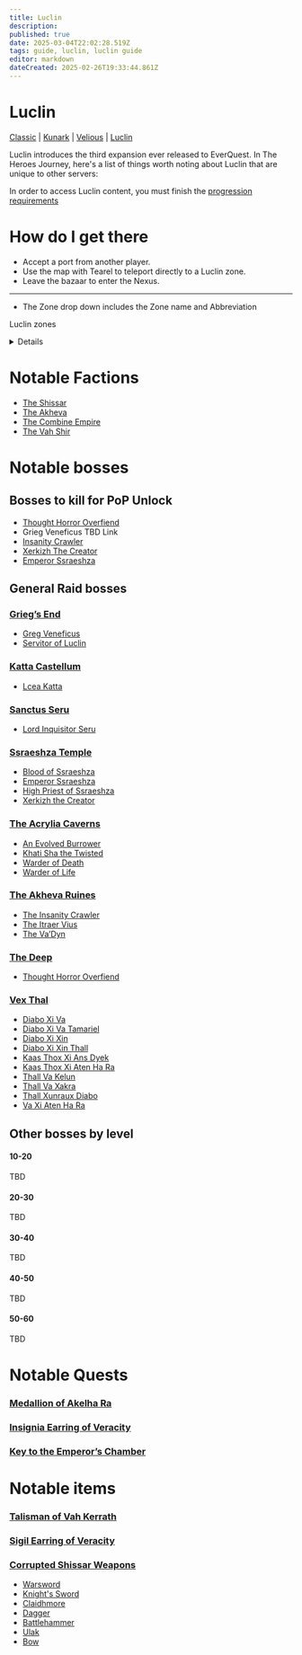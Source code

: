 ```yaml
---
title: Luclin
description: 
published: true
date: 2025-03-04T22:02:28.519Z
tags: guide, luclin, luclin guide
editor: markdown
dateCreated: 2025-02-26T19:33:44.861Z
---
```


# Luclin
[Classic](/expansion-guide/classic/_indexen) | [Kunark](/expansion-guide/kunark/_indexen) | [Velious](/expansion-guide/velious/_indexen) | [Luclin](/expansion-guide/luclin/_indexen)

Luclin introduces the third expansion ever released to EverQuest. In The Heroes Journey, here's a list of things worth noting about Luclin that are unique to other servers:


In order to access Luclin content, you must finish the [progression requirements](/progression/)


# How do I get there
- Accept a port from another player.
- Use the map with Tearel to teleport directly to a Luclin zone.
- Leave the bazaar to enter the Nexus.


---
- The Zone drop down includes the Zone name and Abbreviation

Luclin zones <details title="Luclin zones">
Acrylia Caverns – AC
Akheva Ruins – AR
Dawnshroud Peaks – DSP
Fungus Grove – FG
Grieg’s End – GE
Hollowshade Moor – HSM
Katta Castellum – KC
Marus Seru – MS
Mons Letalis – ML
Netherbian Lair – NL
Paludal Caverns – PC
Sanctus Seru – SS
Scarlet Desert – SD
Shadeweaver’s Thicket – ST
Shadow Haven – SH
Ssraeshza Temple – Ssra
Tenebrous Mountains – TM
The Bazaar – Baz
The Deep – Deep
The Grey – Grey
The Nexus – Nexus
The Twilight Sea – TwiSea
The Umbral Plains – UP
Vex Thal – VT
</details>

# Notable Factions
- [The Shissar](https://www.thjdi.cc/faction/688)
- [The Akheva](https://www.thjdi.cc/faction/1521)
- [The Combine Empire](https://www.thjdi.cc/faction/268)
- [The Vah Shir](https://www.thjdi.cc/faction/180)


# Notable bosses
## Bosses to kill for PoP Unlock
- [Thought Horror Overfiend](https://www.thjdi.cc/npc/164078)
- Grieg Veneficus TBD Link
- [Insanity Crawler](https://www.thjdi.cc/npc/179180)
- [Xerkizh The Creator](https://www.thjdi.cc/npc/162190)
- [Emperor Ssraeshza](https://www.thjdi.cc/npc/162227)

## General Raid bosses

### [Grieg’s End](https://www.thjdi.cc/zone/163)
- [Greg Veneficus](https://www.thjdi.cc/npc/163097)
- [Servitor of Luclin](https://www.thjdi.cc/npc/163013)

### [Katta Castellum](https://www.thjdi.cc/zone/160)
- [Lcea Katta](https://www.thjdi.cc/npc/160375)

### [Sanctus Seru](https://www.thjdi.cc/zone/159)
- [Lord Inquisitor Seru](https://www.thjdi.cc/npc/159691)

### [Ssraeshza Temple](https://www.thjdi.cc/zone/162)
- [Blood of Ssraeshza](https://www.thjdi.cc/npc/162189)
- [Emperor Ssraeshza](https://www.thjdi.cc/npc/162227)
- [High Priest of Ssraeshza](https://www.thjdi.cc/npc/162076)
- [Xerkizh the Creator](https://www.thjdi.cc/npc/162190)

### [The Acrylia Caverns](https://www.thjdi.cc/zone/154)
- [An Evolved Burrower](https://www.thjdi.cc/npc/154142)
- [Khati Sha the Twisted](https://www.thjdi.cc/npc/154138)
- [Warder of Death](https://www.thjdi.cc/npc/154155)
- [Warder of Life](https://www.thjdi.cc/npc/154154)

### [The Akheva Ruines](https://www.thjdi.cc/zone/179)
- [The Insanity Crawler](https://www.thjdi.cc/npc/179180)
- [The Itraer Vius](https://www.thjdi.cc/npc/179037)
- [The Va’Dyn](https://www.thjdi.cc/npc/179178)

### [The Deep](https://www.thjdi.cc/zone/164)
- [Thought Horror Overfiend](https://www.thjdi.cc/npc/164078)

### [Vex Thal](https://www.thjdi.cc/zone/158)
- [Diabo Xi Va](https://www.thjdi.cc/npc/158014)
- [Diabo Xi Va Tamariel](https://www.thjdi.cc/npc/158010)
- [Diabo Xi Xin](https://www.thjdi.cc/npc/158015)
- [Diabo Xi Xin Thall](https://www.thjdi.cc/npc/158012)
- [Kaas Thox Xi Ans Dyek](https://www.thjdi.cc/npc/158013)
- [Kaas Thox Xi Aten Ha Ra](https://www.thjdi.cc/npc/158007)
- [Thall Va Kelun](https://www.thjdi.cc/npc/158008)
- [Thall Va Xakra](https://www.thjdi.cc/npc/158125)
- [Thall Xunraux Diabo](https://www.thjdi.cc/npc/158011)
- [Va Xi Aten Ha Ra](https://www.thjdi.cc/npc/158009)


## Other bosses by level
#### 10-20
TBD

#### 20-30
TBD

#### 30-40
TBD

#### 40-50
TBD

#### 50-60
TBD

# Notable Quests

### [Medallion of Akelha Ra](https://everquest.allakhazam.com/db/quest.html?quest=1583)

### [Insignia Earring of Veracity](https://everquest.allakhazam.com/db/quest.html?quest=1667)
### [Key to the Emperor’s Chamber](https://everquest.allakhazam.com/db/quest.html?quest=1999)


# Notable items
### [Talisman of Vah Kerrath](https://www.thjdi.cc/item/8364)


### [Sigil Earring of Veracity](https://www.thjdi.cc/item/29861)

### [Corrupted Shissar Weapons](https://everquest.allakhazam.com/db/quest.html?quest=1998)
- [Warsword](https://www.thjdi.cc/item/7960)
- [Knight's Sword](https://www.thjdi.cc/item/7961)
- [Claidhmore](https://www.thjdi.cc/item/7962)
- [Dagger](https://www.thjdi.cc/item/7963)
- [Battlehammer](https://www.thjdi.cc/item/7964)
- [Ulak](https://www.thjdi.cc/item/7965)
- [Bow](https://www.thjdi.cc/item/7242)
